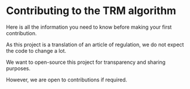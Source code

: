 # Contributing to the TRM algorithm

Here is all the information you need to know before making your first contribution.

As this project is a translation of an article of regulation, we do not expect the code to change a lot.

We want to open-source this project for transparency and sharing purposes.

However, we are open to contributions if required.

